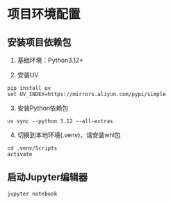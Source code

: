 # 项目环境配置

## 安装项目依赖包

1. 基础环境：Python3.12+

2. 安装UV
```shell
pip install uv
set UV_INDEX=https://mirrors.aliyun.com/pypi/simple
```

3. 安装Python依赖包
```shell
uv sync --python 3.12 --all-extras
```

4. 切换到本地环境(.venv)，请安装whl包
```shell
cd .venv/Scripts
activate
```

## 启动Jupyter编辑器

```shell
jupyter notebook
```